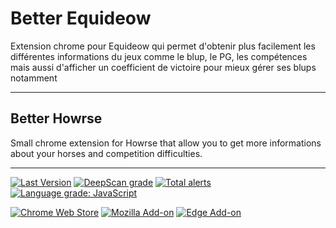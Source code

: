 # Better Equideow
Extension chrome pour Equideow qui permet d'obtenir plus facilement les
différentes informations du jeux comme le blup, le PG, les compétences mais
aussi d'afficher un coefficient de victoire pour mieux gérer ses blups notamment

---
## Better Howrse
Small chrome extension for Howrse that allow you to get more informations about
your horses and competition difficulties.

---
[![Last Version](https://img.shields.io/badge/last%20version-v1.2.6-informational)](#)
[![DeepScan grade](https://deepscan.io/api/teams/17688/projects/21040/branches/592899/badge/grade.svg)](https://deepscan.io/dashboard#view=project&tid=17688&pid=21040&bid=592899)
[![Total alerts](https://img.shields.io/lgtm/alerts/g/Gwenillia/Better-Equideow.svg?logo=lgtm&logoWidth=18)](https://lgtm.com/projects/g/Gwenillia/Better-Equideow/alerts/)
[![Language grade: JavaScript](https://img.shields.io/lgtm/grade/javascript/g/Gwenillia/Better-Equideow.svg?logo=lgtm&logoWidth=18)](https://lgtm.com/projects/g/Gwenillia/Better-Equideow/context:javascript)

[![Chrome Web Store](https://img.shields.io/chrome-web-store/v/gkopbgamdhaolbjalfcbmbjkjcmgffjp)](https://chrome.google.com/webstore/detail/better-equideow/gkopbgamdhaolbjalfcbmbjkjcmgffjp)
[![Mozilla Add-on](https://img.shields.io/amo/v/better-equideow)](https://addons.mozilla.org/fr/firefox/addon/better-equideow/)
[![Edge Add-on](https://img.shields.io/badge/dynamic/json?label=edge%20add-on&prefix=v&query=%24.version&url=https%3A%2F%2Fmicrosoftedge.microsoft.com%2Faddons%2Fgetproductdetailsbycrxid%2Finmcglblgnoceekbpkheihppombhdenf)](https://microsoftedge.microsoft.com/addons/detail/arxivutils/inmcglblgnoceekbpkheihppombhdenf)
